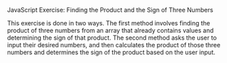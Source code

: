 JavaScript Exercise: Finding the Product and the Sign of Three Numbers

This exercise is done in two ways. The first method involves finding the product of three numbers from an array that already contains values and determining the sign of that product. 
The second method asks the user to input their desired numbers, and then calculates the product of those three numbers and determines the sign of the product based on the user input. 
